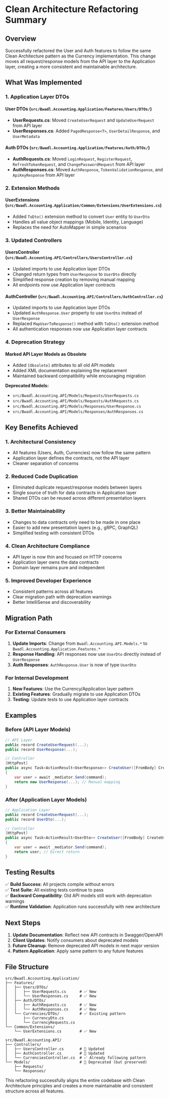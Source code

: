 # Clean Architecture Refactoring Summary

## Overview
Successfully refactored the User and Auth features to follow the same Clean Architecture pattern as the Currency implementation. This change moves all request/response models from the API layer to the Application layer, creating a more consistent and maintainable architecture.

## What Was Implemented

### 1. Application Layer DTOs

#### **User DTOs** (`src/Bwadl.Accounting.Application/Features/Users/DTOs/`)
- **UserRequests.cs**: Moved `CreateUserRequest` and `UpdateUserRequest` from API layer
- **UserResponses.cs**: Added `PagedResponse<T>`, `UserDetailResponse`, and `UserMetadata`

#### **Auth DTOs** (`src/Bwadl.Accounting.Application/Features/Auth/DTOs/`)
- **AuthRequests.cs**: Moved `LoginRequest`, `RegisterRequest`, `RefreshTokenRequest`, and `ChangePasswordRequest` from API layer
- **AuthResponses.cs**: Moved `AuthResponse`, `TokenValidationResponse`, and `ApiKeyResponse` from API layer

### 2. Extension Methods

#### **UserExtensions** (`src/Bwadl.Accounting.Application/Common/Extensions/UserExtensions.cs`)
- Added `ToDto()` extension method to convert `User` entity to `UserDto`
- Handles all value object mappings (Mobile, Identity, Language)
- Replaces the need for AutoMapper in simple scenarios

### 3. Updated Controllers

#### **UsersController** (`src/Bwadl.Accounting.API/Controllers/UsersController.cs`)
- Updated imports to use Application layer DTOs
- Changed return types from `UserResponse` to `UserDto` directly
- Simplified response creation by removing manual mapping
- All endpoints now use Application layer contracts

#### **AuthController** (`src/Bwadl.Accounting.API/Controllers/AuthController.cs`)
- Updated imports to use Application layer DTOs
- Updated `AuthResponse.User` property to use `UserDto` instead of `UserResponse`
- Replaced `MapUserToResponse()` method with `ToDto()` extension method
- All authentication responses now use Application layer contracts

### 4. Deprecation Strategy

#### **Marked API Layer Models as Obsolete**
- Added `[Obsolete]` attributes to all old API models
- Added XML documentation explaining the replacement
- Maintained backward compatibility while encouraging migration

**Deprecated Models:**
- `src/Bwadl.Accounting.API/Models/Requests/UserRequests.cs`
- `src/Bwadl.Accounting.API/Models/Requests/AuthRequests.cs`
- `src/Bwadl.Accounting.API/Models/Responses/UserResponse.cs`
- `src/Bwadl.Accounting.API/Models/Responses/AuthResponses.cs`

## Key Benefits Achieved

### 1. **Architectural Consistency**
- All features (Users, Auth, Currencies) now follow the same pattern
- Application layer defines the contracts, not the API layer
- Cleaner separation of concerns

### 2. **Reduced Code Duplication**
- Eliminated duplicate request/response models between layers
- Single source of truth for data contracts in Application layer
- Shared DTOs can be reused across different presentation layers

### 3. **Better Maintainability**
- Changes to data contracts only need to be made in one place
- Easier to add new presentation layers (e.g., gRPC, GraphQL)
- Simplified testing with consistent DTOs

### 4. **Clean Architecture Compliance**
- API layer is now thin and focused on HTTP concerns
- Application layer owns the data contracts
- Domain layer remains pure and independent

### 5. **Improved Developer Experience**
- Consistent patterns across all features
- Clear migration path with deprecation warnings
- Better IntelliSense and discoverability

## Migration Path

### For External Consumers
1. **Update Imports**: Change from `Bwadl.Accounting.API.Models.*` to `Bwadl.Accounting.Application.Features.*`
2. **Response Handling**: API responses now use `UserDto` directly instead of `UserResponse`
3. **Auth Responses**: `AuthResponse.User` is now of type `UserDto`

### For Internal Development
1. **New Features**: Use the Currency/Application layer pattern
2. **Existing Features**: Gradually migrate to use Application DTOs
3. **Testing**: Update tests to use Application layer contracts

## Examples

### Before (API Layer Models)
```csharp
// API Layer
public record CreateUserRequest(...);
public record UserResponse(...);

// Controller
[HttpPost]
public async Task<ActionResult<UserResponse>> CreateUser([FromBody] CreateUserRequest request)
{
    var user = await _mediator.Send(command);
    return new UserResponse(...); // Manual mapping
}
```

### After (Application Layer Models)
```csharp
// Application Layer
public record CreateUserRequest(...);
public record UserDto(...);

// Controller
[HttpPost]
public async Task<ActionResult<UserDto>> CreateUser([FromBody] CreateUserRequest request)
{
    var user = await _mediator.Send(command);
    return user; // Direct return
}
```

## Testing Results

✅ **Build Success**: All projects compile without errors  
✅ **Test Suite**: All existing tests continue to pass  
✅ **Backward Compatibility**: Old API models still work with deprecation warnings  
✅ **Runtime Validation**: Application runs successfully with new architecture  

## Next Steps

1. **Update Documentation**: Reflect new API contracts in Swagger/OpenAPI
2. **Client Updates**: Notify consumers about deprecated models
3. **Future Cleanup**: Remove deprecated API models in next major version
4. **Pattern Application**: Apply same pattern to any future features

## File Structure

```
src/Bwadl.Accounting.Application/
├── Features/
│   ├── Users/DTOs/
│   │   ├── UserRequests.cs      # ✅ New
│   │   └── UserResponses.cs     # ✅ New
│   ├── Auth/DTOs/
│   │   ├── AuthRequests.cs      # ✅ New
│   │   └── AuthResponses.cs     # ✅ New
│   └── Currencies/DTOs/         # ✅ Existing pattern
│       ├── CurrencyDto.cs
│       └── CurrencyRequests.cs
└── Common/Extensions/
    └── UserExtensions.cs        # ✅ New

src/Bwadl.Accounting.API/
├── Controllers/
│   ├── UsersController.cs       # 🔄 Updated
│   ├── AuthController.cs        # 🔄 Updated
│   └── CurrenciesController.cs  # ✅ Already following pattern
└── Models/                      # 🚫 Deprecated (but preserved)
    ├── Requests/
    └── Responses/
```

This refactoring successfully aligns the entire codebase with Clean Architecture principles and creates a more maintainable and consistent structure across all features.
